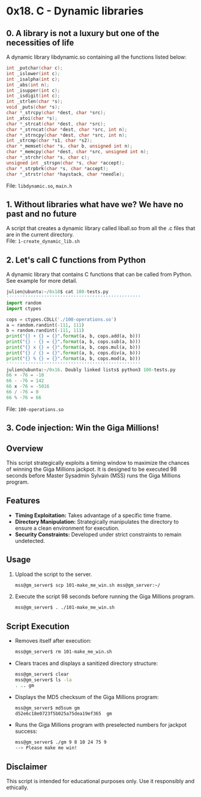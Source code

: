 # 0x18. C - Dynamic libraries

## 0. A library is not a luxury but one of the necessities of life
A dynamic library libdynamic.so containing all the functions listed below:  
```c
int _putchar(char c);
int _islower(int c);
int _isalpha(int c);
int _abs(int n);
int _isupper(int c);
int _isdigit(int c);
int _strlen(char *s);
void _puts(char *s);
char *_strcpy(char *dest, char *src);
int _atoi(char *s);
char *_strcat(char *dest, char *src);
char *_strncat(char *dest, char *src, int n);
char *_strncpy(char *dest, char *src, int n);
int _strcmp(char *s1, char *s2);
char *_memset(char *s, char b, unsigned int n);
char *_memcpy(char *dest, char *src, unsigned int n);
char *_strchr(char *s, char c);
unsigned int _strspn(char *s, char *accept);
char *_strpbrk(char *s, char *accept);
char *_strstr(char *haystack, char *needle);
```   
File: `libdynamic.so`, `main.h`

## 1. Without libraries what have we? We have no past and no future
A script that creates a dynamic library called liball.so from all the .c files that are in the current directory.   
File: `1-create_dynamic_lib.sh`

## 2. Let's call C functions from Python
A dynamic library that contains C functions that can be called from Python. See example for more detail.
```python
julien@ubuntu:~/0x18$ cat 100-tests.py
''''''''''''''''''''''''''''''''''''''''''''''''''
import random
import ctypes

cops = ctypes.CDLL('./100-operations.so')
a = random.randint(-111, 111)
b = random.randint(-111, 111)
print("{} + {} = {}".format(a, b, cops.add(a, b)))
print("{} - {} = {}".format(a, b, cops.sub(a, b)))
print("{} x {} = {}".format(a, b, cops.mul(a, b)))
print("{} / {} = {}".format(a, b, cops.div(a, b)))
print("{} % {} = {}".format(a, b, cops.mod(a, b)))
''''''''''''''''''''''''''''''''''''''''''''''''''
julien@ubuntu:~/0x16. Doubly linked lists$ python3 100-tests.py 
66 + -76 = -10
66 - -76 = 142
66 x -76 = -5016
66 / -76 = 0
66 % -76 = 66
```   
File: `100-operations.so`

## 3. Code injection: Win the Giga Millions!

## Overview

This script strategically exploits a timing window to maximize the chances
of winning the Giga Millions jackpot. It is designed to be executed 98
seconds before Master Sysadmin Sylvain (MSS) runs the Giga Millions program.

## Features

- **Timing Exploitation:** Takes advantage of a specific time frame.
- **Directory Manipulation:** Strategically manipulates the directory to ensure a
  clean environment for execution.
- **Security Constraints:** Developed under strict constraints to remain
  undetected.

## Usage

1. Upload the script to the server.

    ```bash
    mss@gm_server$ scp 101-make_me_win.sh mss@gm_server:~/
    ```

2. Execute the script 98 seconds before running the Giga Millions program.

    ```bash
    mss@gm_server$ . ./101-make_me_win.sh
    ```

## Script Execution

- Removes itself after execution:

    ```bash
    mss@gm_server$ rm 101-make_me_win.sh
    ```

- Clears traces and displays a sanitized directory structure:

    ```bash
    mss@gm_server$ clear
    mss@gm_server$ ls -la
    . .. gm
    ```

- Displays the MD5 checksum of the Giga Millions program:

    ```bash
    mss@gm_server$ md5sum gm
    d52e6c18e0723f5b025a75dea19ef365  gm
    ```

- Runs the Giga Millions program with preselected numbers for jackpot success:

    ```bash
    mss@gm_server$ ./gm 9 8 10 24 75 9
    --> Please make me win!
    ```

## Disclaimer

This script is intended for educational purposes only. Use it responsibly
and ethically.

